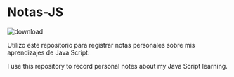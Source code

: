 # Notas-JS
![download](https://user-images.githubusercontent.com/100545487/163582687-96e380aa-1e53-4755-97ad-5780cb5cf6ba.png)

Utilizo este repositorio para registrar notas personales sobre mis aprendizajes de Java Script.

I use this repository to record personal notes about my Java Script learning.
